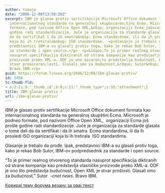 ```yaml
---
author: tomaja
date: "2006-12-08T13:58:26Z"
excerpt: IBM je glasao protiv sertifikacije Microsoft Office dokument formata kao
  internacionalnog standarda na generalnoj skup&scaron;tini Ecma. Miicrosoft je podneo
  formate, pod nazivom Office Open XML,&nbsp; organizaciji Ecma jo&scaron; pro&scaron;le
  godine radi standardizacije. Juče je organizacija za standarde glasala o tome dali
  da da sertifikat i da ih smatra&nbsp; Ecma standardima, ili da ih prosledi ISO organizaciji
  koja bi ih tretirala&nbsp; ISO standardima.  <p>Glasanje je trebalo da prođe. Ipak,
  predstavnici IBM-a su glasali protiv toga, kako je rekao Bob Sutor, IBM-ov podpredsednik
  za standarde i open source.</p>  <p>&ldquo;To je primer realnog otvorenog standarda
  nasuprot specifikacija diktiranih od strane kompanije kao predstavlja vlasničke
  proizvode preko XML-a. ODF je ono &scaron;to predstavlja budućnost, Open XML je
  stvar pro&scaron;losti. Glasali smo za budućnost,&rdquo; Sutor&nbsp; <em>-cnet news</em>.
  Bravo IBM.</p>
guid: https://forum.linuxo.org/2006/12/08/ibm-glasao-protiv/
id: 1456
tc-thumb-fld:
- a:2:{s:9:"_thumb_id";b:0;s:11:"_thumb_type";s:10:"attachment";}
title: IBM glasao protiv !
url: /ibm-glasao-protiv/
---
```

IBM je glasao protiv sertifikacije Microsoft Office dokument formata kao internacionalnog standarda na generalnoj skup&scaron;tini Ecma. Miicrosoft je podneo formate, pod nazivom Office Open XML,&nbsp; organizaciji Ecma jo&scaron; pro&scaron;le godine radi standardizacije. Juče je organizacija za standarde glasala o tome dali da da sertifikat i da ih smatra&nbsp; Ecma standardima, ili da ih prosledi ISO organizaciji koja bi ih tretirala&nbsp; ISO standardima. 

Glasanje je trebalo da prođe. Ipak, predstavnici IBM-a su glasali protiv toga, kako je rekao Bob Sutor, IBM-ov podpredsednik za standarde i open source.

&ldquo;To je primer realnog otvorenog standarda nasuprot specifikacija diktiranih od strane kompanije kao predstavlja vlasničke proizvode preko XML-a. ODF je ono &scaron;to predstavlja budućnost, Open XML je stvar pro&scaron;losti. Glasali smo za budućnost,&rdquo; Sutor&nbsp; _-cnet news_. Bravo IBM.

<!--break-->

[Креирај тему форума везану за овај текст](https://linuxo.org/nova-tema-na-forumu/?se_pid=1456)
